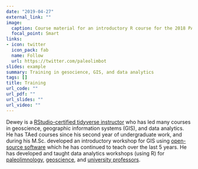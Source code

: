 ```yaml
---
date: "2019-04-27"
external_link: ""
image:
  caption: Course material for an introductory R course for the 2018 PALS conference.
  focal_point: Smart
links:
- icon: twitter
  icon_pack: fab
  name: Follow
  url: https://twitter.com/paleolimbot
slides: example
summary: Training in gesocience, GIS, and data analytics
tags: []
title: Training
url_code: ""
url_pdf: ""
url_slides: ""
url_video: ""
---
```


Dewey is a [RStudio-certified tidyverse instructor](https://blog.rstudio.com/2019/02/28/rstudio-instructor-training/) who has led many courses in geoscience, geographic information systems (GIS), and data analytics. He has TAed courses since his second year of undergraduate work, and during his M.Sc. developed an introductory workshop for GIS using [open-source software](https://qgis.org/) which he has continued to teach over the last 5 years. He has developed and taught data analytics workshops (using R) for [paleolimnology](https://paleolimbot.github.io/r4paleolim/), [geoscience](https://github.com/paleolimbot/r4ags/), and [university professors](https://github.com/paleolimbot/r4mta/).
